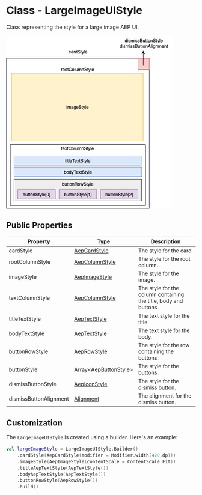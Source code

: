 # Class - LargeImageUIStyle

Class representing the style for a large image AEP UI.

![Large Image Card Composeable Layout](../../../../assets/large-image-card-layout.png)

## Public Properties

| Property               | Type                                                         | Description                                                  |
| ---------------------- | ------------------------------------------------------------ | ------------------------------------------------------------ |
| cardStyle              | [AepCardStyle](./aepcardstyle.md)                            | The style for the card.                                      |
| rootColumnStyle        | [AepColumnStyle](./aepcolumnstyle.md)                        | The style for the root column.                               |
| imageStyle             | [AepImageStyle](./aepimagestyle.md)                          | The style for the image.                                     |
| textColumnStyle        | [AepColumnStyle](./aepcolumnstyle.md)                        | The style for the column containing the title, body and buttons. |
| titleTextStyle         | [AepTextStyle](./aeptextstyle.md)                            | The text style for the title.                                |
| bodyTextStyle          | [AepTextStyle](./aeptextstyle.md)                            | The text style for the body.                                 |
| buttonRowStyle         | [AepRowStyle](./aeprowstyle.md)                              | The style for the row containing the buttons.                |
| buttonStyle            | Array<[AepButtonStyle](./aepbuttonstyle.md)>                 | The style for the buttons.                                   |
| dismissButtonStyle     | [AepIconStyle](./aepiconstyle.md)                            | The style for the dismiss button.                            |
| dismissButtonAlignment | [Alignment](https://developer.android.com/reference/kotlin/androidx/compose/ui/Alignment) | The alignment for the dismiss button.                        |

## Customization

The `LargeImageUIStyle` is created using a builder. Here's an example:

```kotlin
val largeImageStyle = LargeImageUIStyle.Builder()
    .cardStyle(AepCardStyle(modifier = Modifier.width(420.dp)))
    .imageStyle(AepImageStyle(contentScale = ContentScale.Fit))
    .titleAepTextStyle(AepTextStyle())
    .bodyAepTextStyle(AepTextStyle())
    .buttonRowStyle(AepRowStyle())
    .build()
```
